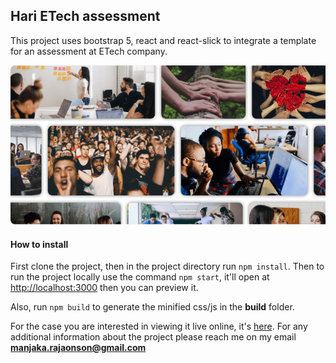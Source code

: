 ## Hari ETech assessment
This project uses bootstrap 5, react and react-slick to integrate a template for an assessment at ETech company.

<img src="/public/representation.png" alt="Project image" />

#### How to install

First clone the project, then in the project directory run `npm install`. Then to run the project locally use the command `npm start`, it'll open at [http://localhost:3000](http://localhost:3000) then you can preview it.

Also, run `npm build` to generate the minified css/js in the <b>build</b> folder.

For the case you are interested in viewing it live online, it's [here](https://hari-etech.netlify.app). For any additional information about the project please reach me on my email <b>manjaka.rajaonson@gmail.com</b>